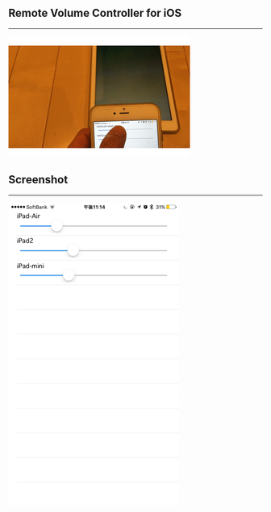 ## Remote Volume Controller for iOS

---

![gif animation](img/movie.gif)


## Screenshot

---

![screen shot](img/IMG.png)
